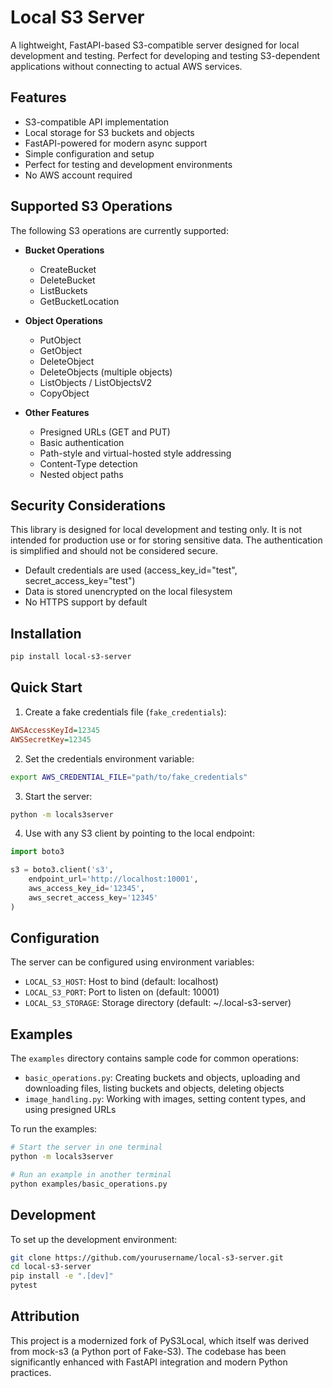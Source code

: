 # Local S3 Server

A lightweight, FastAPI-based S3-compatible server designed for local development and testing. Perfect for developing and testing S3-dependent applications without connecting to actual AWS services.

## Features

- S3-compatible API implementation
- Local storage for S3 buckets and objects
- FastAPI-powered for modern async support
- Simple configuration and setup
- Perfect for testing and development environments
- No AWS account required

## Supported S3 Operations

The following S3 operations are currently supported:

- **Bucket Operations**
  - CreateBucket
  - DeleteBucket
  - ListBuckets
  - GetBucketLocation

- **Object Operations**
  - PutObject
  - GetObject
  - DeleteObject
  - DeleteObjects (multiple objects)
  - ListObjects / ListObjectsV2
  - CopyObject

- **Other Features**
  - Presigned URLs (GET and PUT)
  - Basic authentication
  - Path-style and virtual-hosted style addressing
  - Content-Type detection
  - Nested object paths

## Security Considerations

This library is designed for local development and testing only. It is not intended for production use or for storing sensitive data. The authentication is simplified and should not be considered secure.

- Default credentials are used (access_key_id="test", secret_access_key="test")
- Data is stored unencrypted on the local filesystem
- No HTTPS support by default

## Installation

```bash
pip install local-s3-server
```

## Quick Start

1. Create a fake credentials file (`fake_credentials`):
```ini
AWSAccessKeyId=12345
AWSSecretKey=12345
```

2. Set the credentials environment variable:
```bash
export AWS_CREDENTIAL_FILE="path/to/fake_credentials"
```

3. Start the server:
```bash
python -m locals3server
```

4. Use with any S3 client by pointing to the local endpoint:
```python
import boto3

s3 = boto3.client('s3',
    endpoint_url='http://localhost:10001',
    aws_access_key_id='12345',
    aws_secret_access_key='12345'
)
```

## Configuration

The server can be configured using environment variables:

- `LOCAL_S3_HOST`: Host to bind (default: localhost)
- `LOCAL_S3_PORT`: Port to listen on (default: 10001)
- `LOCAL_S3_STORAGE`: Storage directory (default: ~/.local-s3-server)

## Examples

The `examples` directory contains sample code for common operations:

- `basic_operations.py`: Creating buckets and objects, uploading and downloading files, listing buckets and objects, deleting objects
- `image_handling.py`: Working with images, setting content types, and using presigned URLs

To run the examples:

```bash
# Start the server in one terminal
python -m locals3server

# Run an example in another terminal
python examples/basic_operations.py
```

## Development

To set up the development environment:

```bash
git clone https://github.com/yourusername/local-s3-server.git
cd local-s3-server
pip install -e ".[dev]"
pytest
```

## Attribution

This project is a modernized fork of PyS3Local, which itself was derived from mock-s3 (a Python port of Fake-S3). The codebase has been significantly enhanced with FastAPI integration and modern Python practices.

